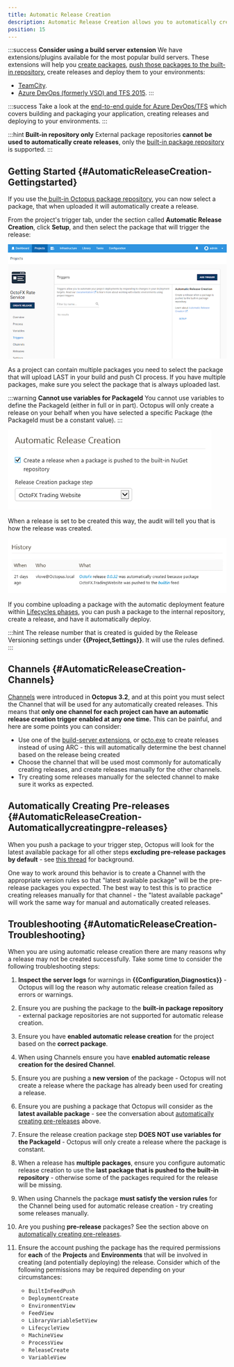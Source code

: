 ```yaml
---
title: Automatic Release Creation
description: Automatic Release Creation allows you to automatically create a new release when a new package is pushed to the built-in package repository.
position: 15
---
```


:::success
**Consider using a build server extension**
We have extensions/plugins available for the most popular build servers. These extensions will help you [create packages](/docs/packaging-applications/index.md), [push those packages to the built-in repository](/docs/packaging-applications/package-repositories/built-in-repository/pushing-packages-to-the-built-in-repository.md), create releases and deploy them to your environments:

- [TeamCity](/docs/api-and-integration/teamcity.md).
- [Azure DevOps (formerly VSO) and TFS 2015](/docs/packaging-applications/build-servers/tfs-azure-devops/using-octopus-extension/index.md).
  :::

:::success
Take a look at the [end-to-end guide for Azure DevOps/TFS](/docs/api-and-integration/tfs-azure-devops/index.md) which covers building and packaging your application, creating releases and deploying to your environments.
:::

:::hint
**Built-in repository only**
External package repositories **cannot be used to automatically create releases**, only the [built-in package repository](/docs/packaging-applications/package-repositories/index.md) is supported.
:::

## Getting Started {#AutomaticReleaseCreation-Gettingstarted}

If you use the[ built-in Octopus package repository](/docs/packaging-applications/package-repositories/index.md), you can now select a package, that when uploaded it will automatically create a release.

From the project's trigger tab, under the section called **Automatic Release Creation**, click **Setup**, and then select the package that will trigger the release:

![Automatic release creation](automatic-release-creation.png)

As a project can contain multiple packages you need to select the package that will upload LAST in your build and push CI process. If you have multiple packages, make sure you select the package that is always uploaded last.

:::warning
**Cannot use variables for PackageId**
You cannot use variables to define the PackageId (either in full or in part). Octopus will only create a release on your behalf when you have selected a specific Package (the PackageId must be a constant value).
:::

![Automatic release creation last package option](automatic-release-creation-last-package.png)

When a release is set to be created this way, the audit will tell you that is how the release was created.

![Release history](history.png)

If you combine uploading a package with the automatic deployment feature within [Lifecycles phases](/docs/deployment-process/lifecycles/index.md#Lifecycles-LifecyclePhases), you can push a package to the internal repository, create a release, and have it automatically deploy.

:::hint
The release number that is created is guided by the Release Versioning settings under **{{Project,Settings}}**. It will use the rules defined.
:::

## Channels {#AutomaticReleaseCreation-Channels}

[Channels](/docs/deployment-process/channels/index.md) were introduced in **Octopus 3.2**, and at this point you must select the Channel that will be used for any automatically created releases. This means that **only one channel for each project can have an automatic release creation trigger enabled at any one time.** This can be painful, and here are some points you can consider:

- Use one of the [build-server extensions](/docs/api-and-integration/index.md), or [octo.exe](/docs/api-and-integration/octo.exe-command-line/create-release.md) to create releases instead of using ARC - this will automatically determine the best channel based on the release being created
- Choose the channel that will be used most commonly for automatically creating releases, and create releases manually for the other channels.
- Try creating some releases manually for the selected channel to make sure it works as expected.

## Automatically Creating Pre-releases {#AutomaticReleaseCreation-Automaticallycreatingpre-releases}

When you push a package to your trigger step, Octopus will look for the latest available package for all other steps **excluding pre-release packages by default** - see [this thread](http://help.octopus.com/discussions/problems/35401) for background.

One way to work around this behavior is to create a Channel with the appropriate version rules so that "latest available package" will be the pre-release packages you expected. The best way to test this is to practice creating releases manually for that channel - the "latest available package" will work the same way for manual and automatically created releases.

## Troubleshooting {#AutomaticReleaseCreation-Troubleshooting}

When you are using automatic release creation there are many reasons why a release may not be created successfully. Take some time to consider the following troubleshooting steps:

1. **Inspect the server logs** for warnings in **{{Configuration,Diagnostics}}** - Octopus will log the reason why automatic release creation failed as errors or warnings.

2. Ensure you are pushing the package to the **built-in package repository** - external package repositories are not supported for automatic release creation.

3. Ensure you have **enabled automatic release creation** for the project based on the **correct package**.

4. When using Channels ensure you have **enabled automatic release creation for the desired Channel**.

5. Ensure you are pushing a **new version** of the package - Octopus will not create a release where the package has already been used for creating a release.

6. Ensure you are pushing a package that Octopus will consider as the **latest available package** - see the conversation about [automatically creating pre-releases](/docs/deployment-process/project-triggers/automatic-release-creation.md) above.

7. Ensure the release creation package step **DOES NOT use variables for the PackageId** - Octopus will only create a release where the package is constant.

8. When a release has **multiple packages**, ensure you configure automatic release creation to use the **last package that is pushed to the built-in repository** - otherwise some of the packages required for the release will be missing.

9. When using Channels the package **must satisfy the version rules** for the Channel being used for automatic release creation - try creating some releases manually.

10. Are you pushing **pre-release** packages? See the section above on [automatically creating pre-releases](/docs/deployment-process/project-triggers/automatic-release-creation.md).

11. Ensure the account pushing the package has the required permissions for **each** of the **Projects** and **Environments** that will be involved in creating (and potentially deploying) the release. Consider which of the following permissions may be required depending on your circumstances:  

    - `BuiltInFeedPush`  
    - `DeploymentCreate`  
    - `EnvironmentView`  
    - `FeedView`  
    - `LibraryVariableSetView`  
    - `LifecycleView`  
    - `MachineView`  
    - `ProcessView`  
    - `ReleaseCreate`  
    - `VariableView`
